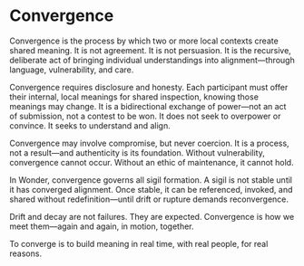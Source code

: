 # Convergence

Convergence is the process by which two or more local contexts create shared
meaning. It is not agreement. It is not persuasion. It is the recursive,
deliberate act of bringing individual understandings into alignment—through
language, vulnerability, and care.

Convergence requires disclosure and honesty. Each participant must offer
their internal, local meanings for shared inspection, knowing those meanings may
change. It is a bidirectional exchange of power—not an act of submission, not a
contest to be won. It does not seek to overpower or convince. It seeks to
understand and align.

Convergence may involve compromise, but never coercion. It is a process, not a
result—and authenticity is its foundation. Without vulnerability, convergence
cannot occur. Without an ethic of maintenance, it cannot hold.

In Wonder, convergence governs all sigil formation. A sigil is not stable until
it has converged alignment. Once stable, it can be referenced, invoked, and
shared without redefinition—until drift or rupture demands reconvergence.

Drift and decay are not failures. They are expected. Convergence is how we meet
them—again and again, in motion, together.

To converge is to build meaning in real time, with real people, for real
reasons.
